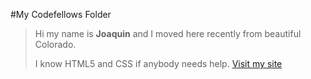 #My Codefellows Folder
>Hi my name is **Joaquin** and I moved here recently from beautiful Colorado.
>
>I know HTML5 and CSS if anybody needs help.
>[Visit my site](www.betwinsouls.com/blog) 
